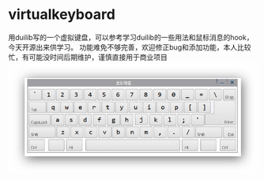 # virtualkeyboard
用duilib写的一个虚拟键盘，可以参考学习duilib的一些用法和鼠标消息的hook，今天开源出来供学习。
功能难免不够完善，欢迎修正bug和添加功能，本人比较忙，有可能没时间后期维护，谨慎直接用于商业项目
 ![image](https://github.com/CodeBees/virtualkeyboard/blob/master/virtualkeyboard.png)
